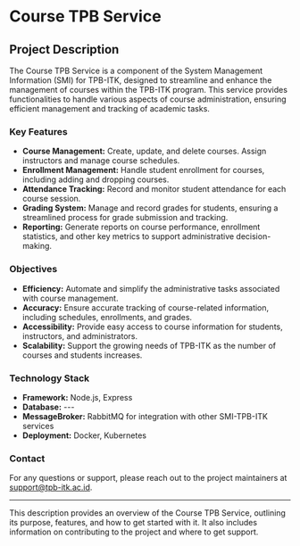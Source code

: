 # Course TPB Service

## Project Description

The Course TPB Service is a component of the System Management Information (SMI) for TPB-ITK, designed to streamline and enhance the management of courses within the TPB-ITK program. This service provides functionalities to handle various aspects of course administration, ensuring efficient management and tracking of academic tasks.

### Key Features

-   **Course Management:** Create, update, and delete courses. Assign instructors and manage course schedules.
-   **Enrollment Management:** Handle student enrollment for courses, including adding and dropping courses.
-   **Attendance Tracking:** Record and monitor student attendance for each course session.
-   **Grading System:** Manage and record grades for students, ensuring a streamlined process for grade submission and tracking.
-   **Reporting:** Generate reports on course performance, enrollment statistics, and other key metrics to support administrative decision-making.

### Objectives

-   **Efficiency:** Automate and simplify the administrative tasks associated with course management.
-   **Accuracy:** Ensure accurate tracking of course-related information, including schedules, enrollments, and grades.
-   **Accessibility:** Provide easy access to course information for students, instructors, and administrators.
-   **Scalability:** Support the growing needs of TPB-ITK as the number of courses and students increases.

### Technology Stack

-   **Framework:** Node.js, Express
-   **Database:** ---
-   **MessageBroker:** RabbitMQ for integration with other SMI-TPB-ITK services
-   **Deployment:** Docker, Kubernetes

### Contact

For any questions or support, please reach out to the project maintainers at [support@tpb-itk.ac.id](mailto:support@tpb-itk.ac.id).

---

This description provides an overview of the Course TPB Service, outlining its purpose, features, and how to get started with it. It also includes information on contributing to the project and where to get support.
